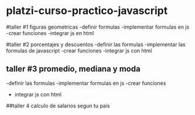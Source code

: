 # platzi-curso-practico-javascript


#taller #1 figuras geometricas
-definir formulas
-implementar formulas en js
-crear funciones
-integrar js en html




#taller #2 porcentajes y descuentos
-definir las formulas
-implementar las formulas de javascript
-crear funciones
-integrar js con html



## taller #3 promedio, mediana y moda
-definir las formulas
-implementar formulas en js
-crear funciones
- integrar js con html



##taller 4 calculo de salarios segun tu pais


